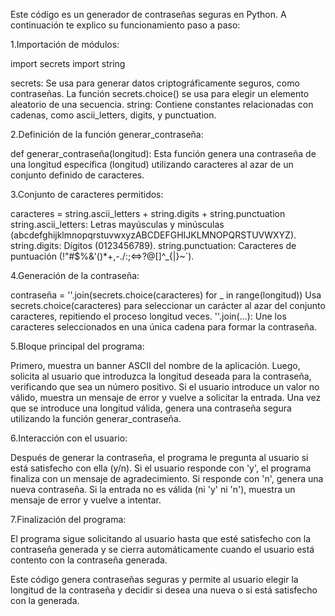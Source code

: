 Este código es un generador de contraseñas seguras en Python. A continuación te explico su funcionamiento paso a paso:

1.Importación de módulos:

  import secrets
  import string

  secrets: Se usa para generar datos criptográficamente seguros, como contraseñas. La función secrets.choice() se usa para elegir un elemento aleatorio de una secuencia.
  string: Contiene constantes relacionadas con cadenas, como ascii_letters, digits, y punctuation.

2.Definición de la función generar_contraseña:

  def generar_contraseña(longitud):
  Esta función genera una contraseña de una longitud específica (longitud) utilizando caracteres al azar de un conjunto definido de caracteres.

3.Conjunto de caracteres permitidos:

  caracteres = string.ascii_letters + string.digits + string.punctuation
  string.ascii_letters:  Letras mayúsculas y minúsculas (abcdefghijklmnopqrstuvwxyzABCDEFGHIJKLMNOPQRSTUVWXYZ).
  string.digits: Dígitos (0123456789).
  string.punctuation: Caracteres de puntuación (!"#$%&'()*+,-./:;<=>?@[\]^_{|}~`).

4.Generación de la contraseña:

  contraseña = ''.join(secrets.choice(caracteres) for _ in range(longitud))
  Usa secrets.choice(caracteres) para seleccionar un carácter al azar del conjunto caracteres, repitiendo el proceso longitud veces.
  ''.join(...): Une los caracteres seleccionados en una única cadena para formar la contraseña.

5.Bloque principal del programa:

  Primero, muestra un banner ASCII del nombre de la aplicación.
  Luego, solicita al usuario que introduzca la longitud deseada para la contraseña, verificando que sea un número positivo. Si el usuario introduce un valor no válido, muestra un mensaje de error y vuelve a solicitar la entrada.
  Una vez que se introduce una longitud válida, genera una contraseña segura utilizando la función generar_contraseña.

6.Interacción con el usuario:

  Después de generar la contraseña, el programa le pregunta al usuario si está satisfecho con ella (y/n).
  Si el usuario responde con 'y', el programa finaliza con un mensaje de agradecimiento.
  Si responde con 'n', genera una nueva contraseña.
  Si la entrada no es válida (ni 'y' ni 'n'), muestra un mensaje de error y vuelve a intentar.

7.Finalización del programa:

  El programa sigue solicitando al usuario hasta que esté satisfecho con la contraseña generada y se cierra automáticamente cuando el usuario está contento con la contraseña generada.

Este código genera contraseñas seguras y permite al usuario elegir la longitud de la contraseña y decidir si desea una nueva o si está satisfecho con la generada.
